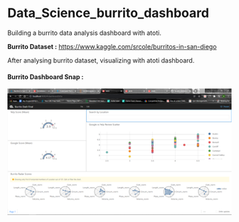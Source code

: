 # Data_Science_burrito_dashboard
Building a burrito data analysis dashboard with atoti.  

**Burrito Dataset :** https://www.kaggle.com/srcole/burritos-in-san-diego

After analysing burrito dataset, visualizing with atoti dashboard.

#### Burrito Dashboard Snap : 
![alt text](https://github.com/himel99/Data_Science_burrito_dashboard/blob/master/Dashboard_snapshot.PNG "Burrito Dashboard Snap")
